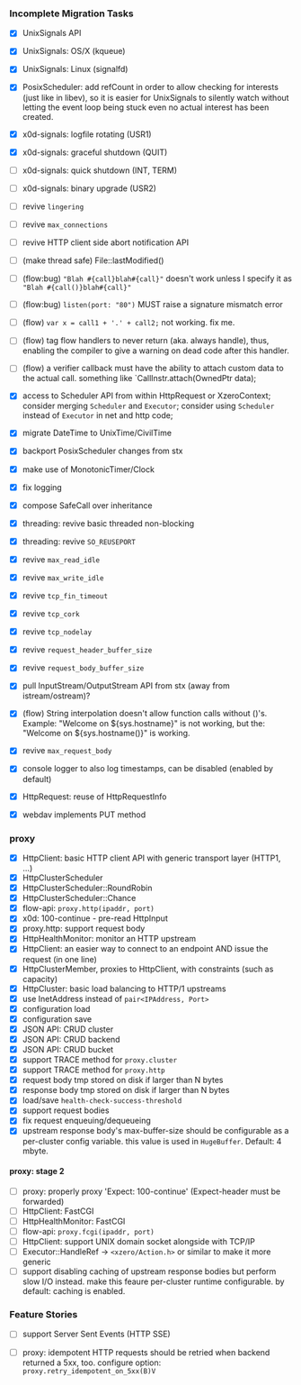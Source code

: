 ### Incomplete Migration Tasks

- [x] UnixSignals API
- [x] UnixSignals: OS/X (kqueue)
- [x] UnixSignals: Linux (signalfd)
- [x] PosixScheduler: add refCount in order to allow checking for interests
      (just like in libev), so it is easier for UnixSignals to silently
      watch without letting the event loop being stuck even no actual
      interest has been created.
- [x] x0d-signals: logfile rotating (USR1)
- [x] x0d-signals: graceful shutdown (QUIT)
- [ ] x0d-signals: quick shutdown (INT, TERM)
- [ ] x0d-signals: binary upgrade (USR2)

- [ ] revive `lingering`
- [ ] revive `max_connections`
- [ ] revive HTTP client side abort notification API
- [ ] (make thread safe) File::lastModified()
- [ ] (flow:bug) `"Blah #{call}blah#{call}"` doesn't work
      unless I specify it as `"Blah #{call()}blah#{call}"`
- [ ] (flow:bug) `listen(port: "80")` MUST raise a signature mismatch error
- [ ] (flow) `var x = call1 + '.' + call2;` not working. fix me.
- [ ] (flow) tag flow handlers to never return (aka. always handle),
      thus, enabling the compiler to give a warning on dead code after
      this handler.
- [ ] (flow) a verifier callback must have the ability to attach custom data
      to the actual call.
      something like `CallInstr.attach(OwnedPtr<CustomData> data);

- [x] access to Scheduler API from within HttpRequest or XzeroContext;
      consider merging `Scheduler` and `Executor`;
      consider using `Scheduler` instead of `Executor` in net and http code;
- [x] migrate DateTime to UnixTime/CivilTime
- [x] backport PosixScheduler changes from stx
- [x] make use of MonotonicTimer/Clock
- [x] fix logging
- [x] compose SafeCall over inheritance
- [x] threading: revive basic threaded non-blocking
- [x] threading: revive `SO_REUSEPORT`
- [x] revive `max_read_idle`
- [x] revive `max_write_idle`
- [x] revive `tcp_fin_timeout`
- [x] revive `tcp_cork`
- [x] revive `tcp_nodelay`
- [x] revive `request_header_buffer_size`
- [x] revive `request_body_buffer_size`
- [x] pull InputStream/OutputStream API from stx (away from istream/ostream)?
- [x] (flow) String interpolation doesn't allow function calls without ()'s.
      Example: "Welcome on ${sys.hostname}" is not working,
      but the: "Welcome on ${sys.hostname()}" is working.
- [x] revive `max_request_body`
- [x] console logger to also log timestamps, can be disabled (enabled by default)
- [x] HttpRequest: reuse of HttpRequestInfo
- [x] webdav implements PUT method

### proxy

- [x] HttpClient: basic HTTP client API with generic transport layer (HTTP1, ...)
- [x] HttpClusterScheduler
- [x] HttpClusterScheduler::RoundRobin
- [x] HttpClusterScheduler::Chance
- [x] flow-api: `proxy.http(ipaddr, port)`
- [x] x0d: 100-continue - pre-read HttpInput
- [x] proxy.http: support request body
- [x] HttpHealthMonitor: monitor an HTTP upstream
- [x] HttpClient: an easier way to connect to an endpoint AND issue the request
      (in one line)
- [x] HttpClusterMember, proxies to HttpClient, with constraints (such as capacity)
- [x] HttpCluster: basic load balancing to HTTP/1 upstreams
- [x] use InetAddress instead of `pair<IPAddress, Port>`
- [x] configuration load
- [x] configuration save
- [x] JSON API: CRUD cluster
- [x] JSON API: CRUD backend
- [x] JSON API: CRUD bucket
- [x] support TRACE method for `proxy.cluster`
- [x] support TRACE method for `proxy.http`
- [x] request body tmp stored on disk if larger than N bytes
- [x] response body tmp stored on disk if larger than N bytes
- [x] load/save `health-check-success-threshold`
- [x] support request bodies
- [x] fix request enqueuing/dequeueing
- [x] upstream response body's max-buffer-size should be configurable
      as a per-cluster config variable. this value is used in `HugeBuffer`.
      Default: 4 mbyte.

#### proxy: stage 2

- [ ] proxy: properly proxy 'Expect: 100-continue' (Expect-header must be forwarded)
- [ ] HttpClient: FastCGI
- [ ] HttpHealthMonitor: FastCGI
- [ ] flow-api: `proxy.fcgi(ipaddr, port)`
- [ ] HttpClient: support UNIX domain socket alongside with TCP/IP
- [ ] Executor::HandleRef -> `<xzero/Action.h>` or similar to make it more generic
- [ ] support disabling caching of upstream response bodies but perform
      slow I/O instead. make this feaure per-cluster runtime configurable.
      by default: caching is enabled.

### Feature Stories

- [ ] support Server Sent Events (HTTP SSE)
- [ ] proxy: idempotent HTTP requests should be retried when backend
      returned a 5xx, too.
      configure option: `proxy.retry_idempotent_on_5xx(B)V`

